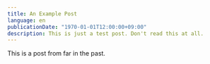 ```yaml
---
title: An Example Post
language: en
publicationDate: "1970-01-01T12:00:00+09:00"
description: This is just a test post. Don't read this at all.
---
```


This is a post from far in the past.
